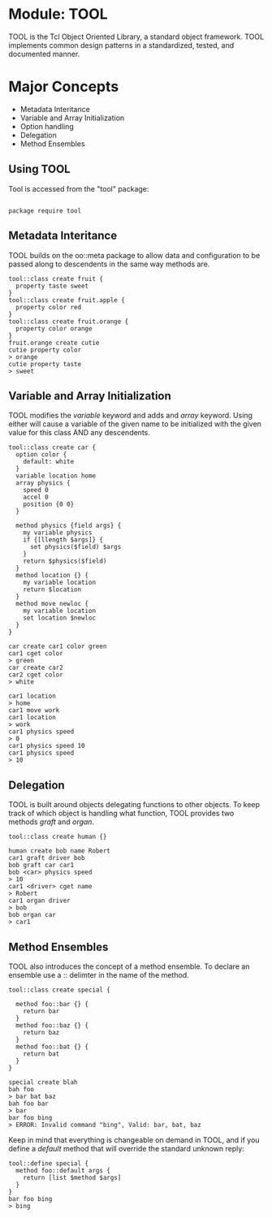 Module: TOOL
============

TOOL is the Tcl Object Oriented Library, a standard object framework. TOOL
implements common design patterns in a standardized, tested, and documented
manner. 

# Major Concepts

* Metadata Interitance
* Variable and Array Initialization
* Option handling
* Delegation
* Method Ensembles

## Using TOOL

Tool is accessed from the "tool" package:

<pre><code>
package require tool
</code></pre>

## Metadata Interitance

TOOL builds on the oo::meta package to allow data and configuration to be
passed along to descendents in the same way methods are.

<pre><code>tool::class create fruit {
  property taste sweet
}
tool::class create fruit.apple {
  property color red
}
tool::class create fruit.orange {
  property color orange
}
fruit.orange create cutie
cutie property color
> orange
cutie property taste
> sweet
</code></pre>

## Variable and Array Initialization

TOOL modifies the *variable* keyword and adds and *array* keyword. Using
either will cause a variable of the given name to be initialized with the
given value for this class AND any descendents.

<pre><code>tool::class create car {
  option color {
    default: white
  }
  variable location home
  array physics {
    speed 0
    accel 0
    position {0 0}
  }

  method physics {field args} {
    my variable physics
    if {[llength $args]} {
      set physics($field) $args
    }
    return $physics($field)
  }
  method location {} {
    my variable location
    return $location
  }
  method move newloc {
    my variable location
    set location $newloc
  }
}

car create car1 color green
car1 cget color
> green
car create car2
car2 cget color
> white

car1 location
> home
car1 move work
car1 location
> work
car1 physics speed
> 0
car1 physics speed 10
car1 physics speed
> 10
</code></pre>

## Delegation

TOOL is built around objects delegating functions to other objects. To
keep track of which object is handling what function, TOOL provides
two methods *graft* and *organ*.

<pre><code>tool::class create human {}

human create bob name Robert
car1 graft driver bob
bob graft car car1
bob &lt;car&gt; physics speed
> 10
car1 &lt;driver&gt; cget name
> Robert
car1 organ driver
> bob
bob organ car
> car1
</code></pre>

## Method Ensembles

TOOL also introduces the concept of a method ensemble. To declare an ensemble
use a :: delimter in the name of the method.

<pre><code>tool::class create special {

  method foo::bar {} {
    return bar
  }
  method foo::baz {} {
    return baz
  }
  method foo::bat {} {
    return bat
  }
}

special create blah
bah foo <list>
> bar bat baz
bah foo bar
> bar
bar foo bing
> ERROR: Invalid command "bing", Valid: bar, bat, baz
</code></pre>

Keep in mind that everything is changeable on demand in TOOL,
and if you define a *default* method that will override the standard
unknown reply:

<pre><code>tool::define special {
  method foo::default args {
    return [list $method $args]  
  }
}
bar foo bing
> bing
</code></pre>
